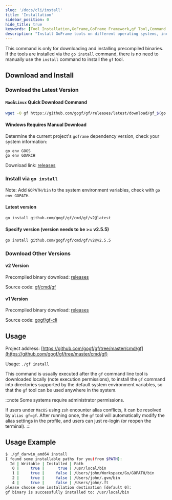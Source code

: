 ```yaml
---
slug: '/docs/cli/install'
title: 'Installation'
sidebar_position: 0
hide_title: true
keywords: [Tool Installation,GoFrame,GoFrame Framework,gf Tool,Command Line Tool,Precompiled Binary,System Environment Variable,MacOS,Windows Installation,go install]
description: "Install GoFrame tools on different operating systems, including installation methods for MacOS and Windows. Provides download links for precompiled binary files and methods for installation via the go install command, ensuring the gf tool is correctly installed and used in system environment variables."
---
```


This command is only for downloading and installing precompiled binaries. If the tools are installed via the `go install` command, there is no need to manually use the `install` command to install the `gf` tool.

## Download and Install

### Download the Latest Version

#### `Mac`&`Linux` Quick Download Command

```bash
wget -O gf https://github.com/gogf/gf/releases/latest/download/gf_$(go env GOOS)_$(go env GOARCH) && chmod +x gf && ./gf install -y && rm ./gf
```

#### Windows Requires Manual Download

Determine the current project's `goframe` dependency version, check your system information:

```bash
go env GOOS
go env GOARCH
```

Download link: [releases](https://github.com/gogf/gf/releases)

### Install via `go install`

Note: Add `GOPATH/bin` to the system environment variables, check with `go env GOPATH`.

#### Latest version

```bash
go install github.com/gogf/gf/cmd/gf/v2@latest
```

#### Specify version (version needs to be >= v2.5.5)

```bash
go install github.com/gogf/gf/cmd/gf/v2@v2.5.5
```

### Download Other Versions

#### v2 Version

Precompiled binary download: [releases](https://github.com/gogf/gf/releases)

Source code: [gf/cmd/gf](https://github.com/gogf/gf/tree/master/cmd/gf)

#### v1 Version

Precompiled binary download: [releases](https://github.com/gogf/gf-cli/releases)

Source code: [gogf/gf-cli](https://github.com/gogf/gf-cli)

## Usage

Project address: [https://github.com/gogf/gf/tree/master/cmd/gf](https://github.com/gogf/gf/tree/master/cmd/gf)

Usage: `./gf install`

This command is usually executed after the `gf` command line tool is downloaded locally (note execution permissions), to install the `gf` command into directories supported by the default system environment variables, so that the `gf` tool can be used anywhere in the system.

:::note
Some systems require administrator permissions.

If users under `MacOS` using `zsh` encounter alias conflicts, it can be resolved by `alias gf=gf`. After running once, the `gf` tool will automatically modify the alias settings in the profile, and users can just re-login (or reopen the terminal).
:::

## Usage Example

```bash
$ ./gf_darwin_amd64 install
I found some installable paths for you(from $PATH):
  Id | Writable | Installed | Path
   0 |     true |      true | /usr/local/bin
   1 |     true |     false | /Users/john/Workspace/Go/GOPATH/bin
   2 |     true |     false | /Users/john/.gvm/bin
   4 |     true |     false | /Users/john/.ft
please choose one installation destination [default 0]:
gf binary is successfully installed to: /usr/local/bin
```
